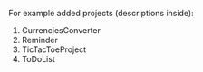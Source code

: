 For example added projects  (descriptions inside):
1) CurrenciesConverter
2) Reminder
3) TicTacToeProject
4) ToDoList
